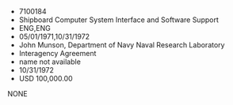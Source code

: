 * 7100184
* Shipboard Computer System Interface and Software  Support
* ENG,ENG
* 05/01/1971,10/31/1972
* John Munson, Department of Navy Naval Research Laboratory
* Interagency Agreement
*   name not available
* 10/31/1972
* USD 100,000.00

NONE